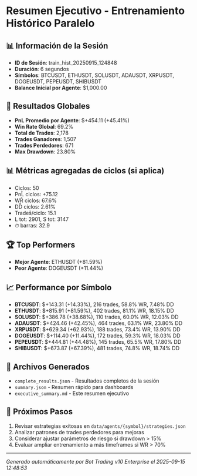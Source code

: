 # Resumen Ejecutivo - Entrenamiento Histórico Paralelo

## 📊 Información de la Sesión
- **ID de Sesión**: train_hist_20250915_124848
- **Duración**: 6 segundos
- **Símbolos**: BTCUSDT, ETHUSDT, SOLUSDT, ADAUSDT, XRPUSDT, DOGEUSDT, PEPEUSDT, SHIBUSDT
- **Balance Inicial por Agente**: $1,000.00

## 🎯 Resultados Globales
- **PnL Promedio por Agente**: $+454.11 (+45.41%)
- **Win Rate Global**: 69.2%
- **Total de Trades**: 2,178
- **Trades Ganadores**: 1,507
- **Trades Perdedores**: 671
- **Max Drawdown**: 23.80%

## 📊 Métricas agregadas de ciclos (si aplica)
- Ciclos: 50
- PnL̄ ciclos: +75.12
- WR̄ ciclos: 67.6%
- DD̄ ciclos: 2.61%
- Trades̄/ciclo: 15.1
- L tot: 2901, S tot: 3147
- ⏱̄ barras: 32.9


## 🏆 Top Performers
- **Mejor Agente**: ETHUSDT (+81.59%)
- **Peor Agente**: DOGEUSDT (+11.44%)

## 📈 Performance por Símbolo
- **BTCUSDT**: $+143.31 (+14.33%), 216 trades, 58.8% WR, 7.48% DD
- **ETHUSDT**: $+815.91 (+81.59%), 402 trades, 81.1% WR, 18.15% DD
- **SOLUSDT**: $+386.78 (+38.68%), 110 trades, 60.0% WR, 12.03% DD
- **ADAUSDT**: $+424.46 (+42.45%), 464 trades, 63.1% WR, 23.80% DD
- **XRPUSDT**: $+629.34 (+62.93%), 188 trades, 73.4% WR, 13.90% DD
- **DOGEUSDT**: $+114.40 (+11.44%), 172 trades, 59.3% WR, 18.03% DD
- **PEPEUSDT**: $+444.81 (+44.48%), 145 trades, 65.5% WR, 17.80% DD
- **SHIBUSDT**: $+673.87 (+67.39%), 481 trades, 74.8% WR, 18.74% DD

## 📁 Archivos Generados
- `complete_results.json` - Resultados completos de la sesión
- `summary.json` - Resumen rápido para dashboards
- `executive_summary.md` - Este resumen ejecutivo

## 🎯 Próximos Pasos
1. Revisar estrategias exitosas en `data/agents/{symbol}/strategies.json`
2. Analizar patrones de trades perdedores para mejoras
3. Considerar ajustar parámetros de riesgo si drawdown > 15%
4. Evaluar ampliar entrenamiento a más timeframes si WR > 70%

---
*Generado automáticamente por Bot Trading v10 Enterprise el 2025-09-15 12:48:53*
